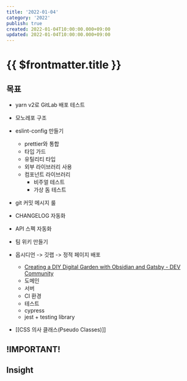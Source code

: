 ```yaml
---
title: '2022-01-04'
category: '2022'
publish: true
created: 2022-01-04T10:00:00.000+09:00
updated: 2022-01-04T10:00:00.000+09:00
---
```


# {{ $frontmatter.title }}

## 목표

- yarn v2로 GitLab 배포 테스트
- 모노레포 구조
- eslint-config 만들기
  - prettier와 통합
  - 타입 가드
  - 유틸리티 타입
  - 외부 라이브러리 사용
  - 컴포넌트 라이브러리
    - 비주얼 테스트
    - 가상 돔 테스트
- git 커밋 메시지 룰
- CHANGELOG 자동화
- API 스펙 자동화
- 팀 위키 만들기
- 옵시디언 -> 깃랩 -> 정적 페이지 배포

  - [Creating a DIY Digital Garden with Obsidian and Gatsby - DEV Community](https://dev.to/joeholmes/creating-a-diy-digital-garden-with-obsidian-and-gatsby-378e)
  - 도메인
  - 서버
  - CI 환경
  - 테스트
  - cypress
  - jest + testing library

- [[CSS 의사 클래스(Pseudo Classes)]]

## !IMPORTANT!

## Insight
